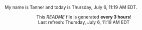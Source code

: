 My name is Tanner and today is Thursday, July 6, 11:19 AM EDT.

<p align="center">This <i>README</i> file is generated <b>every 3 hours</b>!</br>Last refresh: Thursday, July 6, 11:19 AM EDT<br /></p>
